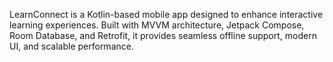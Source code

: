LearnConnect is a Kotlin-based mobile app designed to enhance interactive learning experiences. Built with MVVM architecture, Jetpack Compose, Room Database, and Retrofit, it provides seamless offline support, modern UI, and scalable performance.






